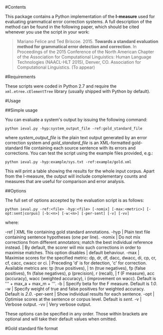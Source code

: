 
#Contents

This package contains a Python implementation of the **I-measure** used for evaluating grammatical error correction systems. A full description of the method can be found in the following paper, which should be cited whenever you use the script in your work:

> Mariano Felice and Ted Briscoe. 2015. **Towards a standard evaluation method for grammatical error detection and correction**. In Proceedings of the 2015 Conference of the North American Chapter of the Association for Computational Linguistics: Human Language Technologies (NAACL-HLT 2015), Denver, CO. Association for Computational Linguistics. (To appear)

#Requirements

These scripts were coded in Python 2.7 and require the `xml.etree.cElementTree` library (usually shipped with Python by default).

#Usage

##Simple usage

You can evaluate a system's output by issuing the following command:

`python ieval.py -hyp:system_output_file -ref:gold_standard_file`

where *system_output_file* is the plain text output generated by an error correction system and *gold_standard_file* is an XML-formatted gold-standard file containing each source sentence with its errors and corrections. You can test the script using the example files provided, e.g.:

`python ieval.py -hyp:example/sys.txt -ref:example/gold.xml`

This will print a table showing the results for the whole input corpus. Apart from the I-measure, the output will include complementary counts and measures that are useful for comparison and error analysis.

##Options

The full set of options accepted by the evaluation script is as follows:

`python ieval.py -ref:<file> -hyp:<file> [-nomix] [-max:<metric>] [-opt:sent|corpus] [-b:<n>] [-w:<n>] [-per-sent] [-v] [-vv]`

where:

-ref   | XML file containing gold standard annotations.
-hyp   | Plain text file containing sentence hypotheses (one per line).
-nomix | Do not mix corrections from different annotators; match the best individual reference instead.
       | By default, the scorer will mix such corrections in order to maximise matches. This option disables 
       | default behaviour.
-max   | Maximise scores for the specified metric: dp, dr, df, dacc, dwacc, di, cp, cr, cf, cacc, cwacc or ci.
       | Preceding 'd' is for detection, 'c' for correction. Available metrics are: tp (true positives), 
       | tn (true negatives), fp (false positives), fn (false negatives), p (precision), r (recall), 
       | f (F measure), acc (accuracy), wacc (weighted accuracy), i (improvement on wacc). Default is ''' + max_a + max_m + '''.
-b     | Specify beta for the F measure. Default is *1.0*.
-w     | Specify weight of true and false positives for weighted accuracy. Default is *2.0*.
-per-sent | Show individual results for each sentence.
-opt   | Optimise scores at the sentence or corpus level. Default is *sent*.
-v     | Verbose output.
-vv    | Very verbose output.

These options can be specified in any order. Those within brackets are optional and will take their default values when omitted.


#Gold standard file format

